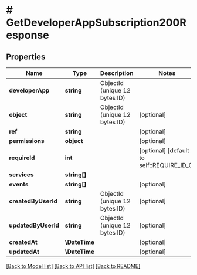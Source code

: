 # # GetDeveloperAppSubscription200Response

## Properties

Name | Type | Description | Notes
------------ | ------------- | ------------- | -------------
**developerApp** | **string** | ObjectId (unique 12 bytes ID) |
**object** | **string** | ObjectId (unique 12 bytes ID) | [optional]
**ref** | **string** |  | [optional]
**permissions** | **object** |  | [optional]
**requireId** | **int** |  | [optional] [default to self::REQUIRE_ID_0]
**services** | **string[]** |  |
**events** | **string[]** |  | [optional]
**createdByUserId** | **string** | ObjectId (unique 12 bytes ID) | [optional]
**updatedByUserId** | **string** | ObjectId (unique 12 bytes ID) | [optional]
**createdAt** | **\DateTime** |  | [optional]
**updatedAt** | **\DateTime** |  | [optional]

[[Back to Model list]](../../README.md#models) [[Back to API list]](../../README.md#endpoints) [[Back to README]](../../README.md)
